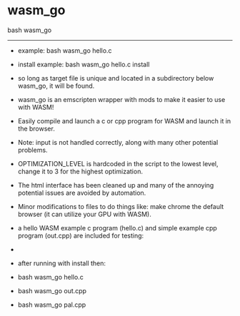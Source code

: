 # wasm_go

bash wasm_go <target file> <second parameter to install else install will be skipped>

---


- example: bash wasm_go hello.c

- install example: bash wasm_go hello.c install

- so long as target file is unique and located in a subdirectory below wasm_go, it will be found.

- wasm_go is an emscripten wrapper with mods to make it easier to use with WASM!
- Easily compile and launch a c or cpp program for WASM and launch it in the browser.
- Note: input is not handled correctly, along with many other potential problems.
- OPTIMIZATION_LEVEL is hardcoded in the script to the lowest level, change it to 3 for the highest optimization.
- The html interface has been cleaned up and many of the annoying potential issues are avoided by automation.
- Minor modifications to files to do things like: make chrome the default browser (it can utilize your GPU with WASM).

- a hello WASM example c program (hello.c) and simple example cpp program (out.cpp) are included for testing:
-
- after running with install then:
- bash wasm_go hello.c
- bash wasm_go out.cpp
- bash wasm_go pal.cpp
